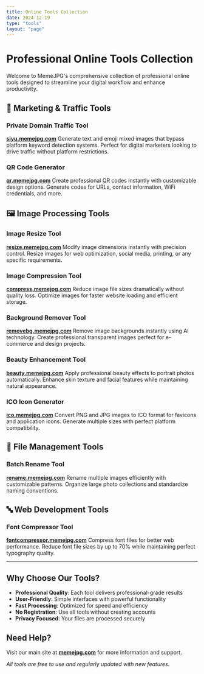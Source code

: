 ```yaml
---
title: Online Tools Collection
date: 2024-12-19
type: "tools"
layout: "page"
---
```


# Professional Online Tools Collection

Welcome to MemeJPG's comprehensive collection of professional online tools designed to streamline your digital workflow and enhance productivity.

## 🎯 Marketing & Traffic Tools

### Private Domain Traffic Tool
**[siyu.memejpg.com](https://siyu.memejpg.com)**
Generate text and emoji mixed images that bypass platform keyword detection systems. Perfect for digital marketers looking to drive traffic without platform restrictions.

### QR Code Generator
**[qr.memejpg.com](https://qr.memejpg.com)**
Create professional QR codes instantly with customizable design options. Generate codes for URLs, contact information, WiFi credentials, and more.

## 🖼️ Image Processing Tools

### Image Resize Tool
**[resize.memejpg.com](https://resize.memejpg.com)**
Modify image dimensions instantly with precision control. Resize images for web optimization, social media, printing, or any specific requirements.

### Image Compression Tool
**[compress.memejpg.com](https://compress.memejpg.com)**
Reduce image file sizes dramatically without quality loss. Optimize images for faster website loading and efficient storage.

### Background Remover Tool
**[removebg.memejpg.com](https://removebg.memejpg.com)**
Remove image backgrounds instantly using AI technology. Create professional transparent images perfect for e-commerce and design projects.

### Beauty Enhancement Tool
**[beauty.memejpg.com](https://beauty.memejpg.com)**
Apply professional beauty effects to portrait photos automatically. Enhance skin texture and facial features while maintaining natural appearance.

### ICO Icon Generator
**[ico.memejpg.com](https://ico.memejpg.com)**
Convert PNG and JPG images to ICO format for favicons and application icons. Generate multiple sizes with perfect platform compatibility.

## 📁 File Management Tools

### Batch Rename Tool
**[rename.memejpg.com](https://rename.memejpg.com)**
Rename multiple images efficiently with customizable patterns. Organize large photo collections and standardize naming conventions.

## 🔤 Web Development Tools

### Font Compressor Tool
**[fontcompressor.memejpg.com](https://fontcompressor.memejpg.com)**
Compress font files for better web performance. Reduce font file sizes by up to 70% while maintaining perfect typography quality.

---

## Why Choose Our Tools?

- **Professional Quality**: Each tool delivers professional-grade results
- **User-Friendly**: Simple interfaces with powerful functionality
- **Fast Processing**: Optimized for speed and efficiency
- **No Registration**: Use all tools without creating accounts
- **Privacy Focused**: Your files are processed securely

## Need Help?

Visit our main site at **[memejpg.com](https://memejpg.com)** for more information and support.

*All tools are free to use and regularly updated with new features.*
